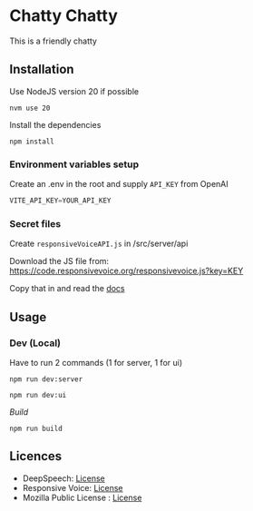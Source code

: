 # Chatty Chatty

This is a friendly chatty

## Installation

Use NodeJS version 20 if possible

`nvm use 20`

Install the dependencies

`npm install`

### Environment variables setup

Create an .env in the root and supply `API_KEY` from OpenAI

```typescript
VITE_API_KEY=YOUR_API_KEY
```

### Secret files

Create `responsiveVoiceAPI.js` in /src/server/api

Download the JS file from: https://code.responsivevoice.org/responsivevoice.js?key=KEY

Copy that in and read the [docs](https://responsivevoice.org/api/)

## Usage

### Dev (Local)

Have to run 2 commands (1 for server, 1 for ui)

`npm run dev:server`

`npm run dev:ui`

*Build*

`npm run build`

## Licences

* DeepSpeech: [License](https://github.com/mozilla/DeepSpeech/blob/master/LICENSE)
* Responsive Voice: [License](https://responsivevoice.org/license/)
* Mozilla Public License : [License](https://www.mozilla.org/en-US/MPL/)
